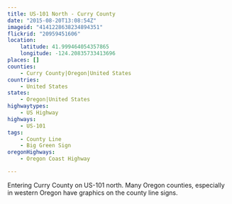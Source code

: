 ```yaml
---
title: US-101 North - Curry County
date: "2015-08-20T13:08:54Z"
imageid: "4141228638234894351"
flickrid: "20959451606"
location:
    latitude: 41.999464054357865
    longitude: -124.20835733413696
places: []
counties:
    - Curry County|Oregon|United States
countries:
    - United States
states:
    - Oregon|United States
highwaytypes:
    - US Highway
highways:
    - US-101
tags:
    - County Line
    - Big Green Sign
oregonHighways:
    - Oregon Coast Highway

---
```

Entering Curry County on US-101 north.  Many Oregon counties, especially in western Oregon have graphics on the county line signs.